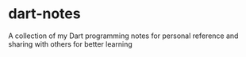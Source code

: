 # dart-notes
A collection of my Dart programming notes for personal reference and sharing with others for better learning
